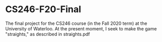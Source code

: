 # CS246-F20-Final
The final project for the CS246 course (in the Fall 2020 term) at the University of Waterloo.
At the present moment, I seek to make the game "straights," as described in straights.pdf
